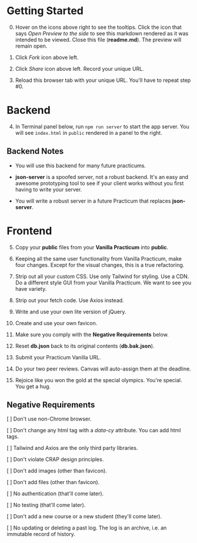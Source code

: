 # Getting Started

0. Hover on the icons above right to see the tooltips. Click the icon that says _Open Preview to the side_ to see this markdown rendered as it was intended to be viewed. Close this file (**readme.md**). The preview will remain open.

1. Click _Fork_ icon above left.

2. Click _Share_ icon above left. Record your unique URL.

3. Reload this browser tab with your unique URL. You'll have to repeat step #0.

# Backend

4. In Terminal panel below, run `npm run server` to start the app server. You will see `index.html` in `public` rendered in a panel to the right.

## Backend Notes

- You will use this backend for many future practicums.

- **json-server** is a spoofed server, not a robust backend. It's an easy and awesome prototyping tool to see if your client works without you first having to write your server.

- You will write a robust server in a future Practicum that replaces **json-server**.

# Frontend

5. Copy your **public** files from your **Vanilla Practicum** into **public**.

6. Keeping all the same user functionality from Vanilla Practicum, make four changes. Except for the visual changes, this is a true refactoring.

7. Strip out all your custom CSS. Use only Tailwind for styling. Use a CDN. Do a different style GUI from your Vanilla Practicum. We want to see you have variety.

8. Strip out your fetch code. Use Axios instead.

9. Write and use your own lite version of jQuery.

10. Create and use your own favicon.

11. Make sure you comply with the **Negative Requirements** below.

12. Reset **db.json** back to its original contents (**db.bak.json**).

13. Submit your Practicum Vanilla URL.

14. Do your two peer reviews. Canvas will auto-assign them at the deadline.

15. Rejoice like you won the gold at the special olympics. You're special. You get a hug.

## Negative Requirements

[ ] Don't use non-Chrome browser.

[ ] Don't change any html tag with a _data-cy_ attribute. You can add html tags.

[ ] Tailwind and Axios are the only third party libraries.

[ ] Don't violate CRAP design principles.

[ ] Don't add images (other than favicon).

[ ] Don't add files (other than favicon).

[ ] No authentication (that'll come later).

[ ] No testing (that'll come later).

[ ] Don't add a new course or a new student (they'll come later).

[ ] No updating or deleting a past log. The log is an archive, i.e. an immutable record of history.
